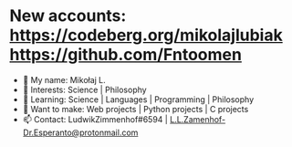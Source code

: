 # New accounts: https://codeberg.org/mikolajlubiak https://github.com/Fntoomen

- 👋 My name: Mikołaj L.
- 👀 Interests: Science | Philosophy
- 🌱 Learning: Science | Languages | Programming | Philosophy
- 💞️ Want to make: Web projects | Python projects | C projects
- 📫 Contact: LudwikZimmenhof#6594 | L.L.Zamenhof-Dr.Esperanto@protonmail.com
